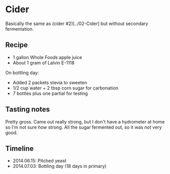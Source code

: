 # Cider

Basically the same as (cider #2)[../02-Cider] but without secondary fermentation.

## Recipe
* 1 gallon Whole Foods apple juice
* About 1 gram of Lalvin E-1118

On bottling day:
* Added 2 packets stevia to sweeten
* 1/2 cup water + 2 tbsp corn sugar for carbonation
* 7 bottles plus one partial for testing

## Tasting notes
Pretty gross. Came out really strong, but I don't have a hydrometer at home so I'm not sure *how* strong. All the sugar fermented out, so it was *not* very good.

## Timeline
* 2014.06.15: Pitched yeast
* 2014.07.03: Bottling day (18 days in primary)
